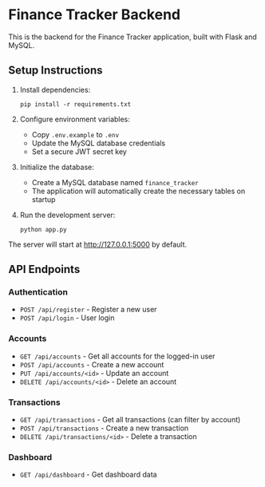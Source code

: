 # Finance Tracker Backend

This is the backend for the Finance Tracker application, built with Flask and MySQL.

## Setup Instructions

1. Install dependencies:
   ```
   pip install -r requirements.txt
   ```

2. Configure environment variables:
   - Copy `.env.example` to `.env`
   - Update the MySQL database credentials
   - Set a secure JWT secret key

3. Initialize the database:
   - Create a MySQL database named `finance_tracker`
   - The application will automatically create the necessary tables on startup

4. Run the development server:
   ```
   python app.py
   ```

The server will start at http://127.0.0.1:5000 by default.

## API Endpoints

### Authentication
- `POST /api/register` - Register a new user
- `POST /api/login` - User login

### Accounts
- `GET /api/accounts` - Get all accounts for the logged-in user
- `POST /api/accounts` - Create a new account
- `PUT /api/accounts/<id>` - Update an account
- `DELETE /api/accounts/<id>` - Delete an account

### Transactions
- `GET /api/transactions` - Get all transactions (can filter by account)
- `POST /api/transactions` - Create a new transaction
- `DELETE /api/transactions/<id>` - Delete a transaction

### Dashboard
- `GET /api/dashboard` - Get dashboard data
